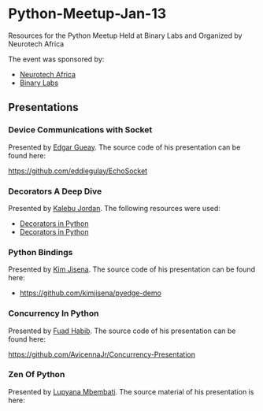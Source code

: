 # Python-Meetup-Jan-13

Resources for the Python Meetup Held at Binary Labs and Organized by Neurotech Africa

The event was sponsored by:

- [Neurotech Africa](https://neurotech.africa)
- [Binary Labs](https://binary.africa)

## Presentations

### Device Communications with Socket

Presented by [Edgar Gueay](https://github.com/eddiegulay). The source code of his presentation can be found here:

https://github.com/eddiegulay/EchoSocket

### Decorators A Deep Dive

Presented by [Kalebu Jordan](https://github.com/Kalebu). The following resources were used:

- [Decorators in Python](https://realpython.com/primer-on-python-decorators/)
- [Decorators in Python](https://peps.python.org/pep-0318/)

### Python Bindings

Presented by [Kim Jisena](https://github.com/kimjisena). The source code of his presentation can be found here:

- https://github.com/kimjisena/pyedge-demo

### Concurrency In Python

Presented by [Fuad Habib](https://github.com/AvicennaJr). The source code of his presentation can be found here:

https://github.com/AvicennaJr/Concurrency-Presentation


### Zen Of Python

Presented by [Lupyana Mbembati](https://github.com/lupyana). The source material of his presentation is here:


